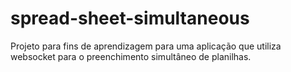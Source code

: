 # spread-sheet-simultaneous
Projeto para fins de aprendizagem para uma aplicação que utiliza websocket para o preenchimento simultâneo de planilhas. 